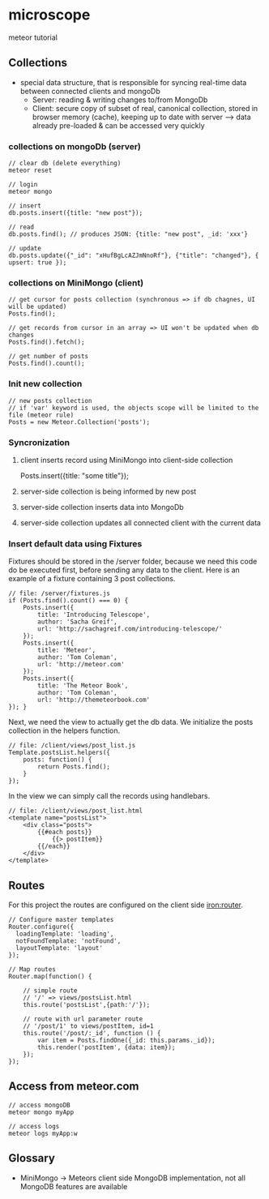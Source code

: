 # microscope

meteor tutorial

## Collections

- special data structure, that is responsible for syncing real-time data between connected clients and mongoDb
    - Server: reading & writing changes to/from MongoDb
    - Client: secure copy of subset of real, canonical collection, stored in browser memory (cache), keeping up to date with server --> data already pre-loaded & can be accessed very quickly

### collections on mongoDb (server)

    // clear db (delete everything)
    meteor reset

    // login
    meteor mongo

    // insert
    db.posts.insert({title: "new post"});

    // read
    db.posts.find(); // produces JSON: {title: "new post", _id: 'xxx'}

    // update
    db.posts.update({"_id": "xHufBgLcAZJmNnoRf"}, {"title": "changed"}, { upsert: true });

### collections on MiniMongo (client)

	// get cursor for posts collection (synchronous => if db chagnes, UI will be updated)
	Posts.find();
	
	// get records from cursor in an array => UI won't be updated when db changes
	Posts.find().fetch();

	// get number of posts
	Posts.find().count();
	
### Init new collection

    // new posts collection
    // if 'var' keyword is used, the objects scope will be limited to the file (meteor rule)
    Posts = new Meteor.Collection('posts');

### Syncronization

1. client inserts record using MiniMongo into client-side collection

    Posts.insert({title: "some title"});

2. server-side collection is being informed by new post
3. server-side collection inserts data into MongoDb
4. server-side collection updates all connected client with the current data

### Insert default data using Fixtures

Fixtures should be stored in the /server folder, because we need this code do be executed first, before sending any data to the client. Here is an example of a fixture containing 3 post collections.

    // file: /server/fixtures.js
    if (Posts.find().count() === 0) {
        Posts.insert({
            title: 'Introducing Telescope',
            author: 'Sacha Greif',
            url: 'http://sachagreif.com/introducing-telescope/'
        });
        Posts.insert({
            title: 'Meteor',
            author: 'Tom Coleman', 
            url: 'http://meteor.com'
        });
        Posts.insert({
            title: 'The Meteor Book', 
            author: 'Tom Coleman',
            url: 'http://themeteorbook.com'
    }); }

Next, we need the view to actually get the db data. We initialize the posts collection in the helpers function.

    // file: /client/views/post_list.js
    Template.postsList.helpers({
        posts: function() {
            return Posts.find();
        }
    });

In the view we can simply call the records using handlebars.

    // file: /client/views/post_list.html
    <template name="postsList">
        <div class="posts">
            {{#each posts}}
                {{> postItem}}
            {{/each}}
        </div>
    </template>

## Routes

For this project the routes are configured on the client side [iron:router](https://github.com/iron-meteor/iron-router).

	// Configure master templates
	Router.configure({
	  loadingTemplate: 'loading',
	  notFoundTemplate: 'notFound',
	  layoutTemplate: 'layout'
	});

	// Map routes
	Router.map(function() {
		
		// simple route
		// '/' => views/postsList.html
		this.route('postsList',{path:'/'});
		
		// route with url parameter route
		// '/post/1' to views/postItem, id=1
		this.route('/post/:_id', function () {
			var item = Posts.findOne({_id: this.params._id});
			this.render('postItem', {data: item});
		});
	});

## Access from meteor.com

    // access mongoDB
    meteor mongo myApp

    // access logs
    meteor logs myApp:w

## Glossary

- MiniMongo -> Meteors client side MongoDB implementation, not all MongoDB features are available